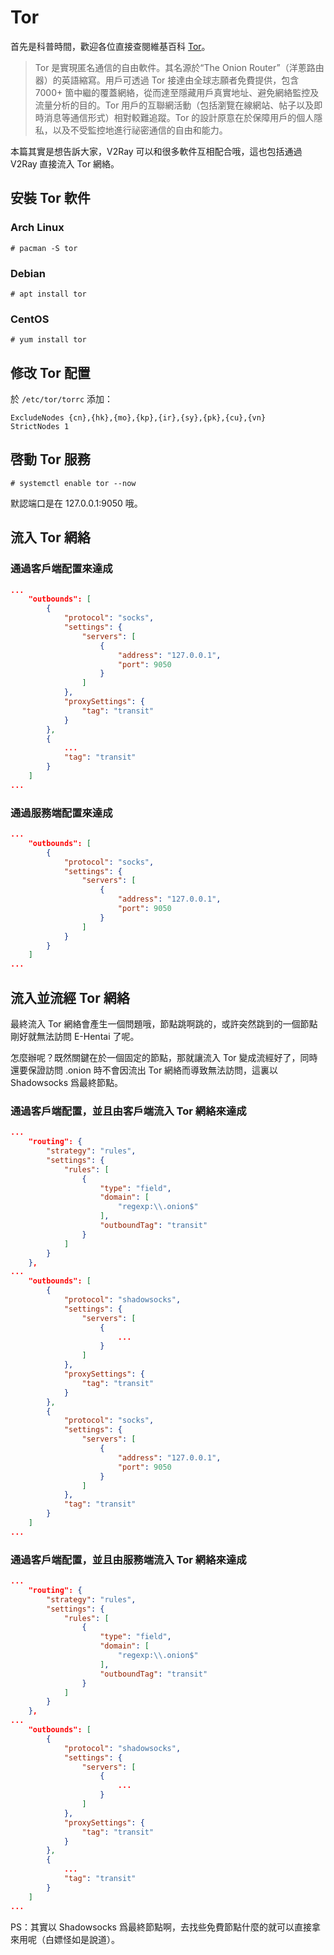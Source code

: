 # Tor

首先是科普時間，歡迎各位直接查閱維基百科 [Tor](https://zh.wikipedia.org/wiki/Tor)。

> Tor 是實現匿名通信的自由軟件。其名源於“The Onion Router”（洋蔥路由器）的英語縮寫。用戶可透過 Tor 接達由全球志願者免費提供，包含7000+ 箇中繼的覆蓋網絡，從而達至隱藏用戶真實地址、避免網絡監控及流量分析的目的。Tor 用戶的互聯網活動（包括瀏覽在線網站、帖子以及即時消息等通信形式）相對較難追蹤。Tor 的設計原意在於保障用戶的個人隱私，以及不受監控地進行祕密通信的自由和能力。 

本篇其實是想告訴大家，V2Ray 可以和很多軟件互相配合哦，這也包括通過 V2Ray 直接流入 Tor 網絡。

## 安裝 Tor 軟件

### Arch Linux

```
# pacman -S tor
```

### Debian

```
# apt install tor
```

### CentOS

```
# yum install tor
```

## 修改 Tor 配置

於 `/etc/tor/torrc` 添加：
```
ExcludeNodes {cn},{hk},{mo},{kp},{ir},{sy},{pk},{cu},{vn}
StrictNodes 1
```

## 啓動 Tor 服務

```
# systemctl enable tor --now
```

默認端口是在 127.0.0.1:9050 哦。

## 流入 Tor 網絡

### 通過客戶端配置來達成

```json
...
    "outbounds": [
        {
            "protocol": "socks",
            "settings": {
                "servers": [
                    {
                        "address": "127.0.0.1",
                        "port": 9050
                    }
                ]
            },
            "proxySettings": {
                "tag": "transit"
            }
        },
        {
            ...
            "tag": "transit"
        }
    ]
...
```

### 通過服務端配置來達成

```json
...
    "outbounds": [
        {
            "protocol": "socks",
            "settings": {
                "servers": [
                    {
                        "address": "127.0.0.1",
                        "port": 9050
                    }
                ]
            }
        }
    ]
...
```

## 流入並流經 Tor 網絡

最終流入 Tor 網絡會產生一個問題哦，節點跳啊跳的，或許突然跳到的一個節點剛好就無法訪問 E-Hentai 了呢。

怎麼辦呢？既然關鍵在於一個固定的節點，那就讓流入 Tor 變成流經好了，同時還要保證訪問 .onion 時不會因流出 Tor 網絡而導致無法訪問，這裏以 Shadowsocks 爲最終節點。

### 通過客戶端配置，並且由客戶端流入 Tor 網絡來達成

```json
...
    "routing": {
        "strategy": "rules",
        "settings": {
            "rules": [
                {
                    "type": "field",
                    "domain": [
                        "regexp:\\.onion$"
                    ],
                    "outboundTag": "transit"
                }
            ]
        }
    },
...
    "outbounds": [
        {
            "protocol": "shadowsocks",
            "settings": {
                "servers": [
                    {
                        ...
                    }
                ]
            },
            "proxySettings": {
                "tag": "transit"
            }
        },
        {
            "protocol": "socks",
            "settings": {
                "servers": [
                    {
                        "address": "127.0.0.1",
                        "port": 9050
                    }
                ]
            },
            "tag": "transit"
        }
    ]
...
```

### 通過客戶端配置，並且由服務端流入 Tor 網絡來達成

```json
...
    "routing": {
        "strategy": "rules",
        "settings": {
            "rules": [
                {
                    "type": "field",
                    "domain": [
                        "regexp:\\.onion$"
                    ],
                    "outboundTag": "transit"
                }
            ]
        }
    },
...
    "outbounds": [
        {
            "protocol": "shadowsocks",
            "settings": {
                "servers": [
                    {
                        ...
                    }
                ]
            },
            "proxySettings": {
                "tag": "transit"
            }
        },
        {
            ...
            "tag": "transit"
        }
    ]
...
```

PS：其實以 Shadowsocks 爲最終節點啊，去找些免費節點什麼的就可以直接拿來用呢（白嫖怪如是說道）。

